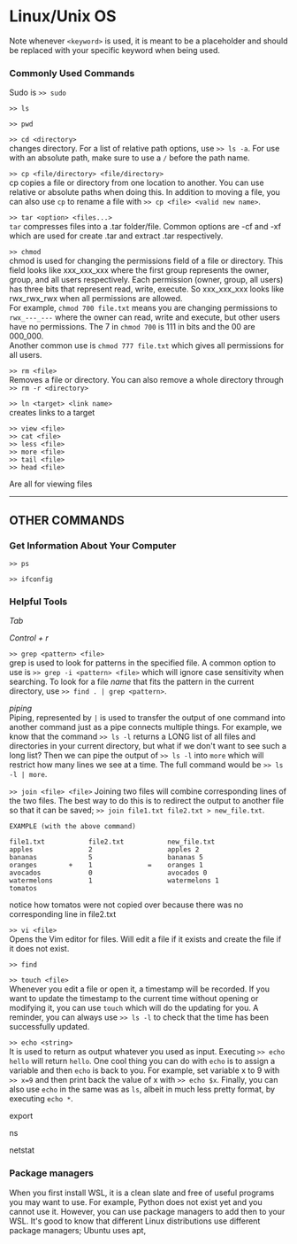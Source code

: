 # Linux/Unix OS
Note whenever ```<keyword>``` is used, it is meant to be a placeholder and should be replaced with your specific keyword when being used. 

### Commonly Used Commands
Sudo is 
```>> sudo```  


```>> ls```  


```>> pwd```


```>> cd <directory>```  
changes directory. For a list of relative path options, use ```>> ls -a```. For use with an absolute path, make sure to use a ```/``` before the path name. 

```>> cp <file/directory> <file/directory>```  
cp copies a file or directory from one location to another. You can use relative or absolute paths when doing this. In addition to moving a file, you can also use ```cp``` to rename a file with ```>> cp <file> <valid new name>```. 

```>> tar <option> <files...>```  
```tar``` compresses files into a .tar folder/file. Common options are -cf and -xf which are used for create .tar and extract .tar respectively. 


```>> chmod```  
chmod is used for changing the permissions field of a file or directory. This field looks like xxx_xxx_xxx where the first group represents the owner, group, and all users respectively. Each permission (owner, group, all users) has three bits that represent read, write, execute. So xxx_xxx_xxx looks like rwx_rwx_rwx when all permissions are allowed.  
For example, ```chmod 700 file.txt``` means you are changing permissions to ```rwx_---_---``` where the owner can read, write and execute, but other users have no permissions. The 7 in ```chmod 700``` is 111 in bits and the 00 are 000_000.  
Another common use is ```chmod 777 file.txt``` which gives all permissions for all users.  

```>> rm <file>```  
Removes a file or directory. You can also remove a whole directory through ```>> rm -r <directory>```

```>> ln <target> <link name>```  
creates links to a target

```
>> view <file>
>> cat <file>
>> less <file>
>> more <file>
>> tail <file>
>> head <file>
```
Are all for viewing files

---
OTHER COMMANDS
---
### Get Information About Your Computer
```>> ps```  

```>> ifconfig```

### Helpful Tools
*Tab*


*Control + r*

```>> grep <pattern> <file>```  
grep is used to look for patterns in the specified file. A common option to use is ```>> grep -i <pattern> <file>``` which will ignore case sensitivity when searching. To look for a file *name* that fits the pattern in the current directory, use ```>> find . | grep <pattern>```. 

*piping*  
Piping, represented by ```|``` is used to transfer the output of one command into another command just as a pipe connects multiple things. For example, we know that the command ```>> ls -l``` returns a LONG list of all files and directories in your current directory, but what if we don't want to see such a long list? Then we can pipe the output of ```>> ls -l``` into ```more``` which will restrict how many lines we see at a time. The full command would be ```>> ls -l | more```. 

```>> join <file> <file>```
Joining two files will combine corresponding lines of the two files. The best way to do this is to redirect the output to another file so that it can be saved; ```>> join file1.txt file2.txt > new_file.txt```.  
```
EXAMPLE (with the above command)

file1.txt           file2.txt           new_file.txt
apples              2                   apples 2
bananas             5                   bananas 5
oranges        +    1              =    oranges 1
avocados            0                   avocados 0
watermelons         1                   watermelons 1
tomatos
```
notice how tomatos were not copied over because there was no corresponding line in file2.txt


```>> vi <file>```  
Opens the Vim editor for files. Will edit a file if it exists and create the file if it does not exist. 

```>> find```  

```>> touch <file>```  
Whenever you edit a file or open it, a timestamp will be recorded. If you want to update the timestamp to the current time without opening or modifying it, you can use ```touch``` which will do the updating for you. A reminder, you can always use ```>> ls -l``` to check that the time has been successfully updated. 

```>> echo <string>```  
It is used to return as output whatever you used as input. Executing ```>> echo hello``` will return ```hello```. One cool thing you can do with ```echo``` is to assign a variable and then ```echo``` is back to you. For example, set variable x to 9 with ```>> x=9``` and then print back the value of x with ```>> echo $x```. Finally, you can also use ```echo``` in the same was as ```ls```, albeit in much less pretty format, by executing ```echo *```. 

export

ns

netstat



### Package managers
When you first install WSL, it is a clean slate and free of useful programs you may want to use. For example, Python does not exist yet and you cannot use it. However, you can use package managers to add then to your WSL. It's good to know that different Linux distributions use different package managers; Ubuntu uses apt, 
